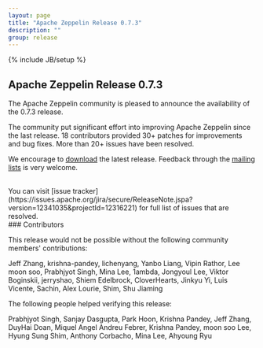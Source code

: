 ```yaml
---
layout: page
title: "Apache Zeppelin Release 0.7.3"
description: ""
group: release
---
```

<!--
Licensed under the Apache License, Version 2.0 (the "License");
you may not use this file except in compliance with the License.
You may obtain a copy of the License at

http://www.apache.org/licenses/LICENSE-2.0

Unless required by applicable law or agreed to in writing, software
distributed under the License is distributed on an "AS IS" BASIS,
WITHOUT WARRANTIES OR CONDITIONS OF ANY KIND, either express or implied.
See the License for the specific language governing permissions and
limitations under the License.
-->
{% include JB/setup %}

## Apache Zeppelin Release 0.7.3

The Apache Zeppelin community is pleased to announce the availability of the 0.7.3 release.

The community put significant effort into improving Apache Zeppelin since the last release.
18 contributors provided 30+ patches for improvements and bug fixes.
More than 20+ issues have been resolved.

We encourage to [download](../../download.html) the latest release. Feedback through the [mailing lists](../../community.html) is very welcome.

<br />
You can visit [issue tracker](https://issues.apache.org/jira/secure/ReleaseNote.jspa?version=12341035&projectId=12316221) for full list of issues that are resolved.


<br />
### Contributors

This release would not be possible without the following community members' contributions:

Jeff Zhang, krishna-pandey, lichenyang, Yanbo Liang, Vipin Rathor, Lee moon soo, Prabhjyot Singh, Mina Lee, 1ambda, Jongyoul Lee, Viktor Boginskii, jerryshao, Shiem Edelbrock, CloverHearts, Jinkyu Yi, Luis Vicente, Sachin, Alex Lourie, Shim, Shu Jiaming

The following people helped verifying this release:

Prabhjyot Singh, Sanjay Dasgupta, Park Hoon, Krishna Pandey, Jeff Zhang, DuyHai Doan, Miquel Angel Andreu Febrer, Krishna Pandey, moon soo Lee, Hyung Sung Shim, Anthony Corbacho, Mina Lee, Ahyoung Ryu
